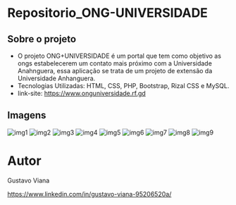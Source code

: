 # Repositorio_ONG-UNIVERSIDADE

## Sobre o projeto
- O projeto ONG+UNIVERSIDADE é um portal que tem como objetivo as ongs estabelecerem um contato mais próximo com a Universidade Anahnguera, essa aplicação
se trata de um projeto de extensão da Universidade Anhanguera.
- Tecnologias Utilizadas: HTML, CSS, PHP, Bootstrap, Rizal CSS e MySQL.
- link-site: https://www.onguniversidade.rf.gd

## Imagens
![img1](https://github.com/Gustavo12386/Repositorio_ONG-UNIVERSIDADE/assets/81700849/30fd9735-042f-4843-8c21-97388d04cf70)
![img2](https://github.com/Gustavo12386/Repositorio_ONG-UNIVERSIDADE/assets/81700849/3a1d944b-b5f4-46c5-acf9-94c514c826b8)
![img3](https://github.com/Gustavo12386/Repositorio_ONG-UNIVERSIDADE/assets/81700849/8d8a495c-d609-473a-b6c5-7e66d52d4059)
![img4](https://github.com/Gustavo12386/Repositorio_ONG-UNIVERSIDADE/assets/81700849/ed5670dc-3fb2-486e-bf5b-9df35a6b5276)
![img5](https://github.com/Gustavo12386/Repositorio_ONG-UNIVERSIDADE/assets/81700849/587c953c-2946-4f95-9a4e-d3857f70f2c3)
![img6](https://github.com/Gustavo12386/Repositorio_ONG-UNIVERSIDADE/assets/81700849/4122d570-76c9-4706-bf64-f8c1ac204323)
![img7](https://github.com/Gustavo12386/Repositorio_ONG-UNIVERSIDADE/assets/81700849/735910de-93dc-4086-a0cc-ae9b66335a06)
![img8](https://github.com/Gustavo12386/Repositorio_ONG-UNIVERSIDADE/assets/81700849/6d128ed5-4d38-4306-aa87-479333233228)
![img9](https://github.com/Gustavo12386/Repositorio_ONG-UNIVERSIDADE/assets/81700849/6c524022-b052-4ce7-8267-745a9c8f8653)

# Autor

Gustavo Viana 

https://www.linkedin.com/in/gustavo-viana-95206520a/



